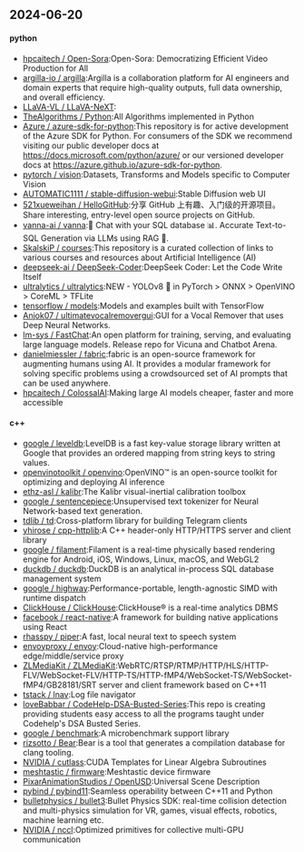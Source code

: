 ## 2024-06-20

#### python
* [hpcaitech / Open-Sora](https://github.com/hpcaitech/Open-Sora):Open-Sora: Democratizing Efficient Video Production for All
* [argilla-io / argilla](https://github.com/argilla-io/argilla):Argilla is a collaboration platform for AI engineers and domain experts that require high-quality outputs, full data ownership, and overall efficiency.
* [LLaVA-VL / LLaVA-NeXT](https://github.com/LLaVA-VL/LLaVA-NeXT):
* [TheAlgorithms / Python](https://github.com/TheAlgorithms/Python):All Algorithms implemented in Python
* [Azure / azure-sdk-for-python](https://github.com/Azure/azure-sdk-for-python):This repository is for active development of the Azure SDK for Python. For consumers of the SDK we recommend visiting our public developer docs at https://docs.microsoft.com/python/azure/ or our versioned developer docs at https://azure.github.io/azure-sdk-for-python.
* [pytorch / vision](https://github.com/pytorch/vision):Datasets, Transforms and Models specific to Computer Vision
* [AUTOMATIC1111 / stable-diffusion-webui](https://github.com/AUTOMATIC1111/stable-diffusion-webui):Stable Diffusion web UI
* [521xueweihan / HelloGitHub](https://github.com/521xueweihan/HelloGitHub):分享 GitHub 上有趣、入门级的开源项目。Share interesting, entry-level open source projects on GitHub.
* [vanna-ai / vanna](https://github.com/vanna-ai/vanna):🤖 Chat with your SQL database 📊. Accurate Text-to-SQL Generation via LLMs using RAG 🔄.
* [SkalskiP / courses](https://github.com/SkalskiP/courses):This repository is a curated collection of links to various courses and resources about Artificial Intelligence (AI)
* [deepseek-ai / DeepSeek-Coder](https://github.com/deepseek-ai/DeepSeek-Coder):DeepSeek Coder: Let the Code Write Itself
* [ultralytics / ultralytics](https://github.com/ultralytics/ultralytics):NEW - YOLOv8 🚀 in PyTorch > ONNX > OpenVINO > CoreML > TFLite
* [tensorflow / models](https://github.com/tensorflow/models):Models and examples built with TensorFlow
* [Anjok07 / ultimatevocalremovergui](https://github.com/Anjok07/ultimatevocalremovergui):GUI for a Vocal Remover that uses Deep Neural Networks.
* [lm-sys / FastChat](https://github.com/lm-sys/FastChat):An open platform for training, serving, and evaluating large language models. Release repo for Vicuna and Chatbot Arena.
* [danielmiessler / fabric](https://github.com/danielmiessler/fabric):fabric is an open-source framework for augmenting humans using AI. It provides a modular framework for solving specific problems using a crowdsourced set of AI prompts that can be used anywhere.
* [hpcaitech / ColossalAI](https://github.com/hpcaitech/ColossalAI):Making large AI models cheaper, faster and more accessible

#### c++
* [google / leveldb](https://github.com/google/leveldb):LevelDB is a fast key-value storage library written at Google that provides an ordered mapping from string keys to string values.
* [openvinotoolkit / openvino](https://github.com/openvinotoolkit/openvino):OpenVINO™ is an open-source toolkit for optimizing and deploying AI inference
* [ethz-asl / kalibr](https://github.com/ethz-asl/kalibr):The Kalibr visual-inertial calibration toolbox
* [google / sentencepiece](https://github.com/google/sentencepiece):Unsupervised text tokenizer for Neural Network-based text generation.
* [tdlib / td](https://github.com/tdlib/td):Cross-platform library for building Telegram clients
* [yhirose / cpp-httplib](https://github.com/yhirose/cpp-httplib):A C++ header-only HTTP/HTTPS server and client library
* [google / filament](https://github.com/google/filament):Filament is a real-time physically based rendering engine for Android, iOS, Windows, Linux, macOS, and WebGL2
* [duckdb / duckdb](https://github.com/duckdb/duckdb):DuckDB is an analytical in-process SQL database management system
* [google / highway](https://github.com/google/highway):Performance-portable, length-agnostic SIMD with runtime dispatch
* [ClickHouse / ClickHouse](https://github.com/ClickHouse/ClickHouse):ClickHouse® is a real-time analytics DBMS
* [facebook / react-native](https://github.com/facebook/react-native):A framework for building native applications using React
* [rhasspy / piper](https://github.com/rhasspy/piper):A fast, local neural text to speech system
* [envoyproxy / envoy](https://github.com/envoyproxy/envoy):Cloud-native high-performance edge/middle/service proxy
* [ZLMediaKit / ZLMediaKit](https://github.com/ZLMediaKit/ZLMediaKit):WebRTC/RTSP/RTMP/HTTP/HLS/HTTP-FLV/WebSocket-FLV/HTTP-TS/HTTP-fMP4/WebSocket-TS/WebSocket-fMP4/GB28181/SRT server and client framework based on C++11
* [tstack / lnav](https://github.com/tstack/lnav):Log file navigator
* [loveBabbar / CodeHelp-DSA-Busted-Series](https://github.com/loveBabbar/CodeHelp-DSA-Busted-Series):This repo is creating providing students easy access to all the programs taught under Codehelp's DSA Busted Series.
* [google / benchmark](https://github.com/google/benchmark):A microbenchmark support library
* [rizsotto / Bear](https://github.com/rizsotto/Bear):Bear is a tool that generates a compilation database for clang tooling.
* [NVIDIA / cutlass](https://github.com/NVIDIA/cutlass):CUDA Templates for Linear Algebra Subroutines
* [meshtastic / firmware](https://github.com/meshtastic/firmware):Meshtastic device firmware
* [PixarAnimationStudios / OpenUSD](https://github.com/PixarAnimationStudios/OpenUSD):Universal Scene Description
* [pybind / pybind11](https://github.com/pybind/pybind11):Seamless operability between C++11 and Python
* [bulletphysics / bullet3](https://github.com/bulletphysics/bullet3):Bullet Physics SDK: real-time collision detection and multi-physics simulation for VR, games, visual effects, robotics, machine learning etc.
* [NVIDIA / nccl](https://github.com/NVIDIA/nccl):Optimized primitives for collective multi-GPU communication
